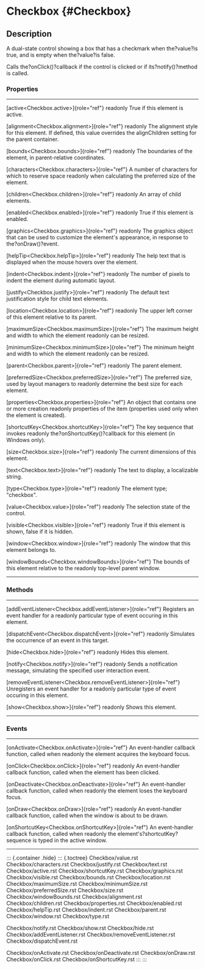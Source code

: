 Checkbox {#Checkbox}
========

Description
-----------

A dual-state control showing a box that has a checkmark when
the?value?is true, and is empty when the?value?is false.

Calls the?onClick()?callback if the control is clicked or if
its?notify()?method is called.

### Properties

  ------------------------------------------------------- -------------------------------------------------
  [active\<Checkbox.active\>]{role="ref"} readonly        True if this element is active.

  [alignment\<Checkbox.alignment\>]{role="ref"} readonly  The alignment style for this element. If defined,
                                                          this value overrides the alignChildren setting
                                                          for the parent container.

  [bounds\<Checkbox.bounds\>]{role="ref"} readonly        The boundaries of the element, in parent-relative
                                                          coordinates.

  [characters\<Checkbox.characters\>]{role="ref"}         A number of characters for which to reserve space
  readonly                                                when calculating the preferred size of the
                                                          element.

  [children\<Checkbox.children\>]{role="ref"} readonly    An array of child elements.

  [enabled\<Checkbox.enabled\>]{role="ref"} readonly      True if this element is enabled.

  [graphics\<Checkbox.graphics\>]{role="ref"} readonly    The graphics object that can be used to customize
                                                          the element\'s appearance, in response to
                                                          the?onDraw()?event.

  [helpTip\<Checkbox.helpTip\>]{role="ref"} readonly      The help text that is displayed when the mouse
                                                          hovers over the element.

  [indent\<Checkbox.indent\>]{role="ref"} readonly        The number of pixels to indent the element during
                                                          automatic layout.

  [justify\<Checkbox.justify\>]{role="ref"} readonly      The default text justification style for child
                                                          text elements.

  [location\<Checkbox.location\>]{role="ref"} readonly    The upper left corner of this element relative to
                                                          its parent.

  [maximumSize\<Checkbox.maximumSize\>]{role="ref"}       The maximum height and width to which the element
  readonly                                                can be resized.

  [minimumSize\<Checkbox.minimumSize\>]{role="ref"}       The minimum height and width to which the element
  readonly                                                can be resized.

  [parent\<Checkbox.parent\>]{role="ref"} readonly        The parent element.

  [preferredSize\<Checkbox.preferredSize\>]{role="ref"}   The preferred size, used by layout managers to
  readonly                                                determine the best size for each element.

  [properties\<Checkbox.properties\>]{role="ref"}         An object that contains one or more creation
  readonly                                                properties of the item (properties used only when
                                                          the element is created).

  [shortcutKey\<Checkbox.shortcutKey\>]{role="ref"}       The key sequence that invokes
  readonly                                                the?onShortcutKey()?callback for this element (in
                                                          Windows only).

  [size\<Checkbox.size\>]{role="ref"} readonly            The current dimensions of this element.

  [text\<Checkbox.text\>]{role="ref"} readonly            The text to display, a localizable string.

  [type\<Checkbox.type\>]{role="ref"} readonly            The element type; \"checkbox\".

  [value\<Checkbox.value\>]{role="ref"} readonly          The selection state of the control.

  [visible\<Checkbox.visible\>]{role="ref"} readonly      True if this element is shown, false if it is
                                                          hidden.

  [window\<Checkbox.window\>]{role="ref"} readonly        The window that this element belongs to.

  [windowBounds\<Checkbox.windowBounds\>]{role="ref"}     The bounds of this element relative to the
  readonly                                                top-level parent window.
  ------------------------------------------------------- -------------------------------------------------

### Methods

  ------------------------------------------------------------------- ----------------------------------------
  [addEventListener\<Checkbox.addEventListener\>]{role="ref"}         Registers an event handler for a
  readonly                                                            particular type of event occuring in
                                                                      this element.

  [dispatchEvent\<Checkbox.dispatchEvent\>]{role="ref"} readonly      Simulates the occurrence of an event in
                                                                      this target.

  [hide\<Checkbox.hide\>]{role="ref"} readonly                        Hides this element.

  [notify\<Checkbox.notify\>]{role="ref"} readonly                    Sends a notification message, simulating
                                                                      the specified user interaction event.

  [removeEventListener\<Checkbox.removeEventListener\>]{role="ref"}   Unregisters an event handler for a
  readonly                                                            particular type of event occuring in
                                                                      this element.

  [show\<Checkbox.show\>]{role="ref"} readonly                        Shows this element.
  ------------------------------------------------------------------- ----------------------------------------

### Events

  ------------------------------------------------------- -----------------------------------------------
  [onActivate\<Checkbox.onActivate\>]{role="ref"}         An event-handler callback function, called when
  readonly                                                the element acquires the keyboard focus.

  [onClick\<Checkbox.onClick\>]{role="ref"} readonly      An event-handler callback function, called when
                                                          the element has been clicked.

  [onDeactivate\<Checkbox.onDeactivate\>]{role="ref"}     An event-handler callback function, called when
  readonly                                                the element loses the keyboard focus.

  [onDraw\<Checkbox.onDraw\>]{role="ref"} readonly        An event-handler callback function, called when
                                                          the window is about to be drawn.

  [onShortcutKey\<Checkbox.onShortcutKey\>]{role="ref"}   An event-handler callback function, called when
  readonly                                                the element\'s?shortcutKey?sequence is typed in
                                                          the active window.
  ------------------------------------------------------- -----------------------------------------------

::: {.container .hide}
::: {.toctree}
Checkbox/value.rst Checkbox/characters.rst Checkbox/justify.rst
Checkbox/text.rst Checkbox/active.rst Checkbox/shortcutKey.rst
Checkbox/graphics.rst Checkbox/visible.rst Checkbox/bounds.rst
Checkbox/location.rst Checkbox/maximumSize.rst Checkbox/minimumSize.rst
Checkbox/preferredSize.rst Checkbox/size.rst Checkbox/windowBounds.rst
Checkbox/alignment.rst Checkbox/children.rst Checkbox/properties.rst
Checkbox/enabled.rst Checkbox/helpTip.rst Checkbox/indent.rst
Checkbox/parent.rst Checkbox/window.rst Checkbox/type.rst

Checkbox/notify.rst Checkbox/show.rst Checkbox/hide.rst
Checkbox/addEventListener.rst Checkbox/removeEventListener.rst
Checkbox/dispatchEvent.rst

Checkbox/onActivate.rst Checkbox/onDeactivate.rst Checkbox/onDraw.rst
Checkbox/onClick.rst Checkbox/onShortcutKey.rst
:::
:::
